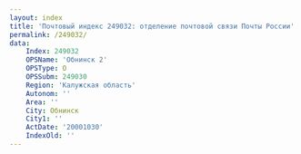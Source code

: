 ```yaml
---
layout: index
title: 'Почтовый индекс 249032: отделение почтовой связи Почты России'
permalink: /249032/
data:
    Index: 249032
    OPSName: 'Обнинск 2'
    OPSType: О
    OPSSubm: 249030
    Region: 'Калужская область'
    Autonom: ''
    Area: ''
    City: Обнинск
    City1: ''
    ActDate: '20001030'
    IndexOld: ''
---
```

